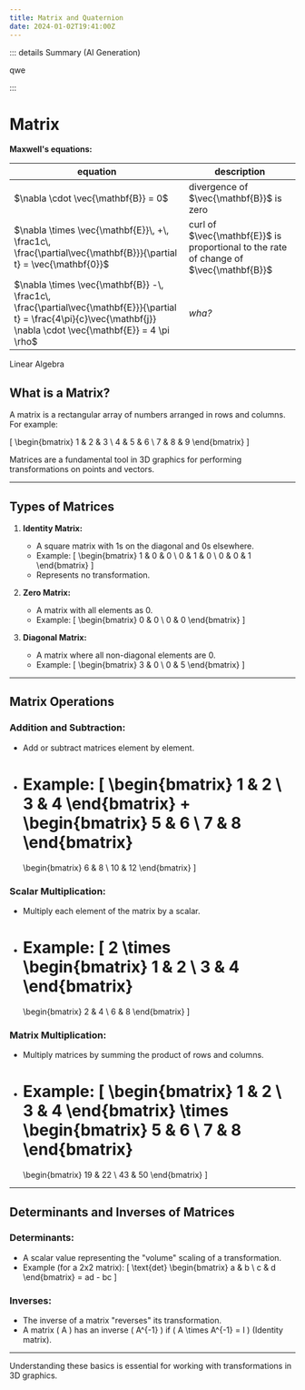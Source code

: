 ```yaml
---
title: Matrix and Quaternion
date: 2024-01-02T19:41:00Z
---
```

::: details Summary (AI Generation)
<!-- DESC SEP -->
qwe
<!-- AI Summerized -->

<!-- DESC SEP -->
:::

# Matrix


**Maxwell's equations:**

| equation                                                                                                                                                                  | description                                                                            |
| ------------------------------------------------------------------------------------------------------------------------------------------------------------------------- | -------------------------------------------------------------------------------------- |
| $\nabla \cdot \vec{\mathbf{B}}  = 0$                                                                                                                                      | divergence of $\vec{\mathbf{B}}$ is zero                                               |
| $\nabla \times \vec{\mathbf{E}}\, +\, \frac1c\, \frac{\partial\vec{\mathbf{B}}}{\partial t}  = \vec{\mathbf{0}}$                                                          | curl of $\vec{\mathbf{E}}$ is proportional to the rate of change of $\vec{\mathbf{B}}$ |
| $\nabla \times \vec{\mathbf{B}} -\, \frac1c\, \frac{\partial\vec{\mathbf{E}}}{\partial t} = \frac{4\pi}{c}\vec{\mathbf{j}}    \nabla \cdot \vec{\mathbf{E}} = 4 \pi \rho$ | _wha?_                                                                                 |


Linear Algebra

## What is a Matrix?
A matrix is a rectangular array of numbers arranged in rows and columns. For example:

\[
\begin{bmatrix}
1 & 2 & 3 \\
4 & 5 & 6 \\
7 & 8 & 9
\end{bmatrix}
\]

Matrices are a fundamental tool in 3D graphics for performing transformations on points and vectors.

---

## Types of Matrices
1. **Identity Matrix:** 
   - A square matrix with 1s on the diagonal and 0s elsewhere.
   - Example:
     \[
     \begin{bmatrix}
     1 & 0 & 0 \\
     0 & 1 & 0 \\
     0 & 0 & 1
     \end{bmatrix}
     \]
   - Represents no transformation.

2. **Zero Matrix:** 
   - A matrix with all elements as 0.
   - Example:
     \[
     \begin{bmatrix}
     0 & 0 \\
     0 & 0
     \end{bmatrix}
     \]

3. **Diagonal Matrix:**
   - A matrix where all non-diagonal elements are 0.
   - Example:
     \[
     \begin{bmatrix}
     3 & 0 \\
     0 & 5
     \end{bmatrix}
     \]

---

## Matrix Operations
### Addition and Subtraction:
- Add or subtract matrices element by element.
- Example:
  \[
  \begin{bmatrix}
  1 & 2 \\
  3 & 4
  \end{bmatrix}
  +
  \begin{bmatrix}
  5 & 6 \\
  7 & 8
  \end{bmatrix}
  =
  \begin{bmatrix}
  6 & 8 \\
  10 & 12
  \end{bmatrix}
  \]

### Scalar Multiplication:
- Multiply each element of the matrix by a scalar.
- Example:
  \[
  2 \times 
  \begin{bmatrix}
  1 & 2 \\
  3 & 4
  \end{bmatrix}
  =
  \begin{bmatrix}
  2 & 4 \\
  6 & 8
  \end{bmatrix}
  \]

### Matrix Multiplication:
- Multiply matrices by summing the product of rows and columns.
- Example:
  \[
  \begin{bmatrix}
  1 & 2 \\
  3 & 4
  \end{bmatrix}
  \times
  \begin{bmatrix}
  5 & 6 \\
  7 & 8
  \end{bmatrix}
  =
  \begin{bmatrix}
  19 & 22 \\
  43 & 50
  \end{bmatrix}
  \]

---

## Determinants and Inverses of Matrices
### Determinants:
- A scalar value representing the "volume" scaling of a transformation.
- Example (for a 2x2 matrix):
  \[
  \text{det} \begin{bmatrix}
  a & b \\
  c & d
  \end{bmatrix}
  = ad - bc
  \]

### Inverses:
- The inverse of a matrix "reverses" its transformation.
- A matrix \( A \) has an inverse \( A^{-1} \) if \( A \times A^{-1} = I \) (Identity matrix).

---

Understanding these basics is essential for working with transformations in 3D graphics.

